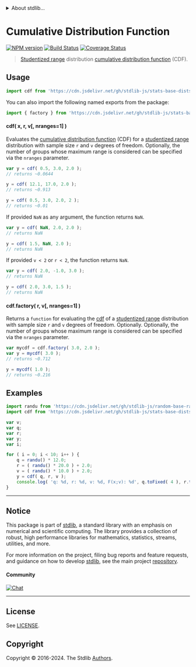 <!--

@license Apache-2.0

Copyright (c) 2022 The Stdlib Authors.

Licensed under the Apache License, Version 2.0 (the "License");
you may not use this file except in compliance with the License.
You may obtain a copy of the License at

   http://www.apache.org/licenses/LICENSE-2.0

Unless required by applicable law or agreed to in writing, software
distributed under the License is distributed on an "AS IS" BASIS,
WITHOUT WARRANTIES OR CONDITIONS OF ANY KIND, either express or implied.
See the License for the specific language governing permissions and
limitations under the License.

-->


<details>
  <summary>
    About stdlib...
  </summary>
  <p>We believe in a future in which the web is a preferred environment for numerical computation. To help realize this future, we've built stdlib. stdlib is a standard library, with an emphasis on numerical and scientific computation, written in JavaScript (and C) for execution in browsers and in Node.js.</p>
  <p>The library is fully decomposable, being architected in such a way that you can swap out and mix and match APIs and functionality to cater to your exact preferences and use cases.</p>
  <p>When you use stdlib, you can be absolutely certain that you are using the most thorough, rigorous, well-written, studied, documented, tested, measured, and high-quality code out there.</p>
  <p>To join us in bringing numerical computing to the web, get started by checking us out on <a href="https://github.com/stdlib-js/stdlib">GitHub</a>, and please consider <a href="https://opencollective.com/stdlib">financially supporting stdlib</a>. We greatly appreciate your continued support!</p>
</details>

# Cumulative Distribution Function

[![NPM version][npm-image]][npm-url] [![Build Status][test-image]][test-url] [![Coverage Status][coverage-image]][coverage-url] <!-- [![dependencies][dependencies-image]][dependencies-url] -->

> [Studentized range][studentized-range] distribution [cumulative distribution function][cdf] (CDF).

<section class="intro">

</section>

<!-- /.intro -->



<section class="usage">

## Usage

```javascript
import cdf from 'https://cdn.jsdelivr.net/gh/stdlib-js/stats-base-dists-studentized-range-cdf@v0.2.0-deno/mod.js';
```

You can also import the following named exports from the package:

```javascript
import { factory } from 'https://cdn.jsdelivr.net/gh/stdlib-js/stats-base-dists-studentized-range-cdf@v0.2.0-deno/mod.js';
```

#### cdf( x, r, v\[, nranges=1] )

Evaluates the [cumulative distribution function][cdf] (CDF) for a [studentized range][studentized-range] distribution with sample size `r` and `v` degrees of freedom. Optionally, the number of groups whose maximum range is considered can be specified via the `nranges` parameter.

```javascript
var y = cdf( 0.5, 3.0, 2.0 );
// returns ~0.0644

y = cdf( 12.1, 17.0, 2.0 );
// returns ~0.913

y = cdf( 0.5, 3.0, 2.0, 2 );
// returns ~0.01
```

If provided `NaN` as any argument, the function returns `NaN`.

```javascript
var y = cdf( NaN, 2.0, 2.0 );
// returns NaN

y = cdf( 1.5, NaN, 2.0 );
// returns NaN
```

If provided `v < 2` or `r < 2`, the function returns `NaN`.

```javascript
var y = cdf( 2.0, -1.0, 3.0 );
// returns NaN

y = cdf( 2.0, 3.0, 1.5 );
// returns NaN
```

#### cdf.factory( r, v\[, nranges=1] )

Returns a `function` for evaluating the [cdf][cdf] of a [studentized range][studentized-range] distribution with sample size `r` and `v` degrees of freedom. Optionally. Optionally, the number of groups whose maximum range is considered can be specified via the `nranges` parameter.

```javascript
var mycdf = cdf.factory( 3.0, 2.0 );
var y = mycdf( 3.0 );
// returns ~0.712

y = mycdf( 1.0 );
// returns ~0.216
```

</section>

<!-- /.usage -->

<section class="examples">

## Examples

<!-- eslint no-undef: "error" -->

```javascript
import randu from 'https://cdn.jsdelivr.net/gh/stdlib-js/random-base-randu@deno/mod.js';
import cdf from 'https://cdn.jsdelivr.net/gh/stdlib-js/stats-base-dists-studentized-range-cdf@v0.2.0-deno/mod.js';

var v;
var q;
var r;
var y;
var i;

for ( i = 0; i < 10; i++ ) {
    q = randu() * 12.0;
    r = ( randu() * 20.0 ) + 2.0;
    v = ( randu() * 10.0 ) + 2.0;
    y = cdf( q, r, v );
    console.log( 'q: %d, r: %d, v: %d, F(x;v): %d', q.toFixed( 4 ), r.toFixed( 4 ), v.toFixed( 4 ), y.toFixed( 4 ) );
}
```

</section>

<!-- /.examples -->

<!-- Section for related `stdlib` packages. Do not manually edit this section, as it is automatically populated. -->

<section class="related">

</section>

<!-- /.related -->

<!-- Section for all links. Make sure to keep an empty line after the `section` element and another before the `/section` close. -->


<section class="main-repo" >

* * *

## Notice

This package is part of [stdlib][stdlib], a standard library with an emphasis on numerical and scientific computing. The library provides a collection of robust, high performance libraries for mathematics, statistics, streams, utilities, and more.

For more information on the project, filing bug reports and feature requests, and guidance on how to develop [stdlib][stdlib], see the main project [repository][stdlib].

#### Community

[![Chat][chat-image]][chat-url]

---

## License

See [LICENSE][stdlib-license].


## Copyright

Copyright &copy; 2016-2024. The Stdlib [Authors][stdlib-authors].

</section>

<!-- /.stdlib -->

<!-- Section for all links. Make sure to keep an empty line after the `section` element and another before the `/section` close. -->

<section class="links">

[npm-image]: http://img.shields.io/npm/v/@stdlib/stats-base-dists-studentized-range-cdf.svg
[npm-url]: https://npmjs.org/package/@stdlib/stats-base-dists-studentized-range-cdf

[test-image]: https://github.com/stdlib-js/stats-base-dists-studentized-range-cdf/actions/workflows/test.yml/badge.svg?branch=v0.2.0
[test-url]: https://github.com/stdlib-js/stats-base-dists-studentized-range-cdf/actions/workflows/test.yml?query=branch:v0.2.0

[coverage-image]: https://img.shields.io/codecov/c/github/stdlib-js/stats-base-dists-studentized-range-cdf/main.svg
[coverage-url]: https://codecov.io/github/stdlib-js/stats-base-dists-studentized-range-cdf?branch=main

<!--

[dependencies-image]: https://img.shields.io/david/stdlib-js/stats-base-dists-studentized-range-cdf.svg
[dependencies-url]: https://david-dm.org/stdlib-js/stats-base-dists-studentized-range-cdf/main

-->

[chat-image]: https://img.shields.io/gitter/room/stdlib-js/stdlib.svg
[chat-url]: https://app.gitter.im/#/room/#stdlib-js_stdlib:gitter.im

[stdlib]: https://github.com/stdlib-js/stdlib

[stdlib-authors]: https://github.com/stdlib-js/stdlib/graphs/contributors

[umd]: https://github.com/umdjs/umd
[es-module]: https://developer.mozilla.org/en-US/docs/Web/JavaScript/Guide/Modules

[deno-url]: https://github.com/stdlib-js/stats-base-dists-studentized-range-cdf/tree/deno
[deno-readme]: https://github.com/stdlib-js/stats-base-dists-studentized-range-cdf/blob/deno/README.md
[umd-url]: https://github.com/stdlib-js/stats-base-dists-studentized-range-cdf/tree/umd
[umd-readme]: https://github.com/stdlib-js/stats-base-dists-studentized-range-cdf/blob/umd/README.md
[esm-url]: https://github.com/stdlib-js/stats-base-dists-studentized-range-cdf/tree/esm
[esm-readme]: https://github.com/stdlib-js/stats-base-dists-studentized-range-cdf/blob/esm/README.md
[branches-url]: https://github.com/stdlib-js/stats-base-dists-studentized-range-cdf/blob/main/branches.md

[stdlib-license]: https://raw.githubusercontent.com/stdlib-js/stats-base-dists-studentized-range-cdf/main/LICENSE

[cdf]: https://en.wikipedia.org/wiki/Cumulative_distribution_function

[studentized-range]: https://en.wikipedia.org/wiki/Studentized_range_distribution

</section>

<!-- /.links -->

